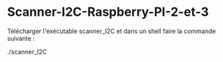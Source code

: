 # Scanner-I2C-Raspberry-PI-2-et-3

Télécharger l'exécutable scanner_I2C et dans un shell faire la commande suivante :

  ./scanner_I2C

